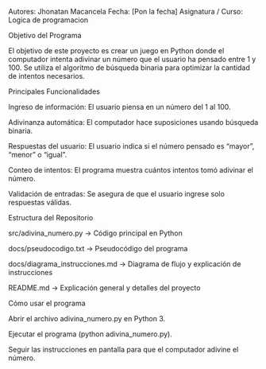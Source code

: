 Autores: Jhonatan Macancela
Fecha: [Pon la fecha]
Asignatura / Curso: Logica de programacion 

Objetivo del Programa

El objetivo de este proyecto es crear un juego en Python donde el computador intenta adivinar un número que el usuario ha pensado entre 1 y 100.
Se utiliza el algoritmo de búsqueda binaria para optimizar la cantidad de intentos necesarios.

Principales Funcionalidades

Ingreso de información: El usuario piensa en un número del 1 al 100.

Adivinanza automática: El computador hace suposiciones usando búsqueda binaria.

Respuestas del usuario: El usuario indica si el número pensado es “mayor”, “menor” o “igual”.

Conteo de intentos: El programa muestra cuántos intentos tomó adivinar el número.

Validación de entradas: Se asegura de que el usuario ingrese solo respuestas válidas.


Estructura del Repositorio

src/adivina_numero.py → Código principal en Python

docs/pseudocodigo.txt → Pseudocódigo del programa

docs/diagrama_instrucciones.md → Diagrama de flujo y explicación de instrucciones

README.md → Explicación general y detalles del proyecto


Cómo usar el programa

Abrir el archivo adivina_numero.py en Python 3.

Ejecutar el programa (python adivina_numero.py).

Seguir las instrucciones en pantalla para que el computador adivine el número.
